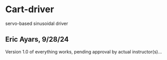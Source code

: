 # Cart-driver
 servo-based sinusoidal driver

## Eric Ayars, 9/28/24

Version 1.0 of everything works, pending approval by actual instructor(s)...